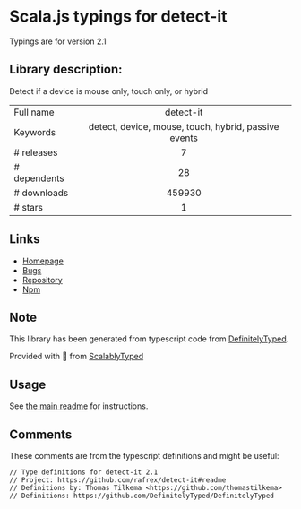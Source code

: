 
# Scala.js typings for detect-it

Typings are for version 2.1

## Library description:
Detect if a device is mouse only, touch only, or hybrid

|                    |                 |
| ------------------ | :-------------: |
| Full name          | detect-it |
| Keywords           | detect, device, mouse, touch, hybrid, passive events |
| # releases         | 7 |
| # dependents       | 28 |
| # downloads        | 459930 |
| # stars            | 1 |

## Links
- [Homepage](https://github.com/rafrex/detect-it#readme)
- [Bugs](https://github.com/rafrex/detect-it/issues)
- [Repository](https://github.com/rafrex/detect-it)
- [Npm](https://www.npmjs.com/package/detect-it)
    


## Note
This library has been generated from typescript code from [DefinitelyTyped](https://definitelytyped.org).

Provided with :purple_heart: from [ScalablyTyped](https://github.com/oyvindberg/ScalablyTyped)

## Usage
See [the main readme](../../readme.md) for instructions.

## Comments

These comments are from the typescript definitions and might be useful:
```
// Type definitions for detect-it 2.1
// Project: https://github.com/rafrex/detect-it#readme
// Definitions by: Thomas Tilkema <https://github.com/thomastilkema>
// Definitions: https://github.com/DefinitelyTyped/DefinitelyTyped

```

